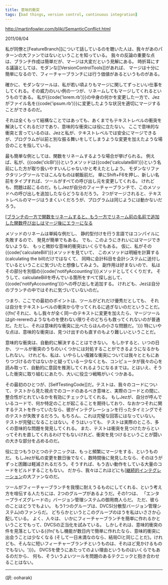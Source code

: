 ```yaml
---
title: 意味的衝突
tags: [bad things, version control, continuous integration]
---
```


http://martinfowler.com/bliki/SemanticConflict.html

2011/08/04

私が同僚と[FeatureBranch]]について話しているのを聴いた人は、我々があのパターンの大ファンではないということを知っている。
我々の反論の重要な点は、ブランチ作成は簡単だが、マージは大変だという見解にある。
時折耳にする議論としては、モダンな[[VersionControlTools]]があれば、
マージは十分に簡単になるので、フィーチャーブランチには行う価値があるというものがある。

確かに、モダンなツールは、私が若い頃よりもマージに関してずっといい仕事をしてくれる。その威力のいい例の一つが、リネームしてもマージしてくれるというものである。
私が{{code('lorem.rb')}}の中身の何かを変更した一方で、Jezがファイル名を{{code('ipsum.rb')}}に変更したような状況を適切にマージすることができるのだ。

それは全くもって結構なことではあっても、あくまでもテキストレベルの衝突を解決してくれるだけであり、意味的な衝突には役に立たない。
ここで意味的な衝突と言っているのは、Jezと私が、テキストレベルでは安全にマージできるが、プログラムが以前と別な振る舞いをしてしまうような変更を加えたような場合のことを指している。

最も簡単な例としては、関数をリネームするような場合が挙げられる。
例えば、私が、{{code('clcBl')}}というメソッドは{{code('calculateBill')}}という名前にした方が取り扱いやすいんじゃないかと考えたとしよう。
モダンなリファクタリングツールではこんなものは朝飯前だ。
単にShift+F6を押し、新しい名前をタイプすれば、ツールがすべての呼び出し元を変更してくれる。
けれども、問題は起こるのだ。もしJezが自分のフィーチャーブランチで、このメソッドへの呼び出しを追加したならどうなるだろう。
2つがマージされると、テキストレベルのマージはうまくいくだろうが、プログラムは同じようには動かないだろう。

[[ブランチの一方で関数をリネームすると、もう一方でリネーム前の名前で追加した関数呼び出しはマージ後にエラーになる](http://martinfowler.com/bliki/images/semanticConflict/rename.png)

メソッドのリネームは単純な例だし、
静的型付けを行う言語ではコンパイルに失敗するので、
発見が簡単でもある。
でも、このようにきれいにはマージできないような、
もっと微妙な意味的衝突はいくらでもある。
仮に、私がその{{code('calculateBill')}}メソッドを見ていて、
このメソッドは明細を計算する(calculating the bill)だけではなくて、
同時に会計科目を会計システムに送付しているということに気づいたと想像してみよう。
副作用は好まないので、
私はその部分を別個の{{code('notifyAccounting')}}メソッドとしてくくりだす。
そうして、calculateBillを呼んでいる箇所をすべて探し出して、
{{code('notifyAccounting')}}への呼び出しを追加する。
けれども、Jezは自分のブランチの中ではそれに気づいていないのだ。

つまり、ここでの最初のポイントは、ツールがどれだけ優秀だとしても、
それは自分をテキストレベルの衝突から守ってくれるに過ぎないのだということだ。
{{fn('それに、もし我々が全く同一のテキストに変更を加えたら、マージツールはgit-rerereのようなものを使わない限りそのどちらも救ってくれないのが普通だ。ただし、それは意味的な衝突に比べたらほんの小さな問題だ。')}}
特にいやな点は、意味的な衝突は、見つけ出すのも直すのもより難しいということだ。

意味的な衝突は、自動的に解決することはできない。
もしかすると、いつの日か、
ツールが衝突のうちのいくつかには対処することができるようになるかもしれない。
けれども、私は、いやらしい複雑な衝突については我々とともにありつづけるのではないかと疑っているー少なくとも、コンピュータが我々の心を読み取って、自動的に意図を推測してくれるようになるまでは。とはいえ、そうした衝突に取り組むにあたり、大いに役立つ戦略がいくつかある。

その最初のひとつが、[SelfTestingCode]]だ。テストは、我々のコードについて、テストから見た視点でのコードのあるべき意味と、実際のコードとの間に、整合性がとれているかを有効にチェックしてくれる。
もしJezが、自分が呼んでいるコードで、何か特定のことが起こることを期待しており、なおかつそれに関するテストを作っていたなら、彼がインテグレーションを行ったタイミングでそのテストが失敗するだろう。もちろん、これは完璧な回答にはなっていない。
テストが完璧になることはない。そうはいっても、
テストは実際のところ、多くの意味的な問題を発見してくれる。
また、テストは衝突を見つけたからといってそれを直してくれるわけでもないけれど、衝突を見つけるということが闘いの大きな部分を占めるのだ。

役に立つもうひとつのテクニックは、もっと頻繁にマージをする、というものだ。
もしJezが私の変更を数日後でなく、数時間後に発見したなら、そのほうが
ずっと困難は軽減されるだろう。そうすれば、もう古い動作をしている大量のコードをビルドすることもない。
だから、我々はこれほどにも[[継続的インテグレーション](http://martinfowler.com/articles/continuousIntegration.html)の大ファンなのだ。

ツールがフィーチャーブランチを我慢に耐えうるものにしてくれる、という考え方を喧伝する人たちには、2つのグループがあるようだ。その1つは、
「エンタープライズグレードの」バージョン管理システムの御用商人らだ。
ただ、彼らのことはどうでもよい。
もう1つのグループは、DVCS(分散型バージョン管理システム)のファンらだ。
どちらかというとこのグループのほうを私はいささか心配している。
よく、人々は、
いかにフィーチャーブランチを簡単に作れるかということでもって、DVCSの正当化を試みている。
しかしそれは、意味的衝突の件を見落としている{{fn('もし機能が数日内で簡単に作れたなら、意味的衝突に出会うことは少なくなる (そして一日未満なのなら、結局CIと同じことだ)。けれども、そんなに短いフィーチャーブランチというものは、それほど見かけるものでもない。')}}。
DVCSを使うにあたってのよい理由というものはいくらでもあるのだから、
何も、そういうよいツールを問題のあるテクニックと抱き合わせることはない。

----
(訳: ooharak)
